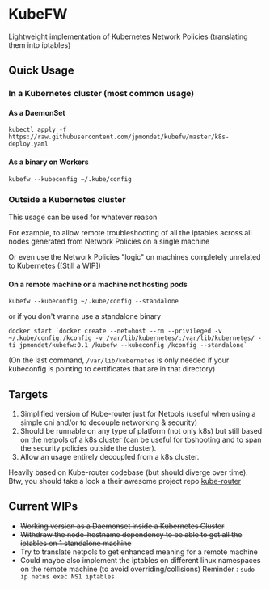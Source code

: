 # KubeFW

Lightweight implementation of Kubernetes Network Policies (translating them into iptables)

## Quick Usage

### In a Kubernetes cluster (most common usage)

#### As a DaemonSet

`kubectl apply -f https://raw.githubusercontent.com/jpmondet/kubefw/master/k8s-deploy.yaml`

#### As a binary on Workers

`kubefw --kubeconfig ~/.kube/config`

### Outside a Kubernetes cluster

This usage can be used for whatever reason

For example, to allow remote troubleshooting of all the iptables across all nodes generated from Network Policies on a single machine

Or even use the Network Policies "logic" on machines completely unrelated to Kubernetes ([Still a WIP])

#### On a remote machine or a machine not hosting pods

`kubefw --kubeconfig ~/.kube/config --standalone`

or if you don't wanna use a standalone binary

``docker start `docker create --net=host --rm --privileged -v ~/.kube/config:/kconfig -v /var/lib/kubernetes/:/var/lib/kubernetes/ -ti jpmondet/kubefw:0.1 /kubefw --kubeconfig /kconfig --standalone` ``

(On the last command, `/var/lib/kubernetes` is only needed if your kubeconfig is pointing to certificates that are in that directory)

## Targets

1. Simplified version of Kube-router just for Netpols (useful when using
    a simple cni and/or to decouple networking & security)
2. Should be runnable on any type of platform (not only k8s) but still based on the netpols of a k8s cluster (can be useful for tbshooting and to span the security policies outside the cluster).
3. Allow an usage entirely decoupled from a k8s cluster.

Heavily based on Kube-router codebase (but should diverge over time).
Btw, you should take a look a their awesome project repo [kube-router](https://github.com/cloudnativelabs/kube-router)

## Current WIPs

* ~~Working version as a Daemonset inside a Kubernetes Cluster~~
* ~~Withdraw the node-hostname dependency to be able to get all the iptables on 1 standalone machine~~
* Try to translate netpols to get enhanced meaning for a remote machine
* Could maybe also implement the iptables on different linux namespaces on the remote
    machine (to avoid overriding/collisions)
      Reminder : `sudo ip netns exec NS1 iptables`